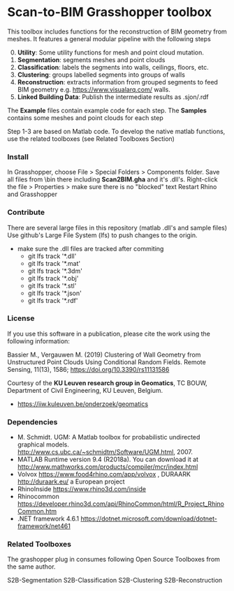 # Scan-to-BIM Grasshopper toolbox

This toolbox includes functions for the reconstruction of BIM geometry from meshes.
It features a general modular pipeline with the following steps

0. **Utility**: Some utility functions for mesh and point cloud mutation.
1. **Segmentation**: segments meshes and point clouds
2. **Classification**: labels the segments into walls, ceilings, floors, etc.
3. **Clustering**: groups labelled segments into groups of walls
4. **Reconstruction**: extracts information from grouped segments to feed BIM geometry e.g. https://www.visualarq.com/ walls.
5. **Linked Building Data**: Publish the intermediate results as .sjon/.rdf
 
The **Example** files contain example code for each step.
The **Samples** contains some meshes and point clouds for each step 

Step 1-3 are based on Matlab code. To develop the native matlab functions, use the related toolboxes (see Related Toolboxes Section)

### Install
In Grasshopper, choose File > Special Folders > Components folder. Save all files from \bin there including **Scan2BIM.gha** and it's .dll's.
Right-click the file > Properties > make sure there is no "blocked" text
Restart Rhino and Grasshopper

### Contribute
There are several large files in this repository (matlab .dll's and sample files)
Use github's Large File System (lfs) to push changes to the origin.

* make sure the .dll files are tracked after commiting
	* git lfs track '*.dll'
	* git lfs track '*.mat'
	* git lfs track '*.3dm'
	* git lfs track '*.obj'
	* git lfs track '*.stl'
	* git lfs track '*.json'
	* git lfs track '*.rdf'

	
### License 
If you use this software in a publication, please cite the work using the following information:

Bassier M., Vergauwen M. (2019) Clustering of Wall Geometry from Unstructured Point Clouds Using Conditional Random Fields. 
Remote Sensing, 11(13), 1586; https://doi.org/10.3390/rs11131586

Courtesy of the **KU Leuven research group in Geomatics**, TC BOUW, Department of Civil Engineering, KU Leuven, Belgium.
 *	https://iiw.kuleuven.be/onderzoek/geomatics

### Dependencies
* M. Schmidt. UGM: A Matlab toolbox for probabilistic undirected graphical models. http://www.cs.ubc.ca/~schmidtm/Software/UGM.html, 2007.
* MATLAB Runtime version 9.4 (R2018a). You can download it at http://www.mathworks.com/products/compiler/mcr/index.html
* Volvox https://www.food4rhino.com/app/volvox , DURAARK http://duraark.eu/ a European project
* RhinoInside https://www.rhino3d.com/inside
* Rhinocommon https://developer.rhino3d.com/api/RhinoCommon/html/R_Project_RhinoCommon.htm
* .NET framework 4.6.1 https://dotnet.microsoft.com/download/dotnet-framework/net461


### Related Toolboxes
The grashopper plug in consumes following Open Source Toolboxes from the same author.

S2B-Segmentation
S2B-Classification
S2B-Clustering
S2B-Reconstruction

